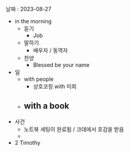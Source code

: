 날짜 : 2023-08-27
- in the morning
	- 듣기
		- Job
	- 말하기
		-  배우자 / 동역자 
	- 찬양
		- Blessed be your name
- 일
	- with people
		-   상호코칭 with 미희
	- with a book
		- 
- 사건
	- 노트북 세팅이 완료됨 / 크데에서 호감을 받음
	- 
- 2 Timothy
